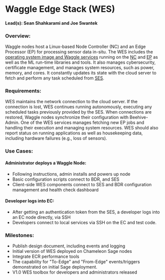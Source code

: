 # Waggle Edge Stack (WES)
#### Lead(s): Sean Shahkarami and Joe Swantek

### Overview:
Waggle nodes host a Linux-based Node Controller (NC) and an Edge Processor (EP) for processing sensor data in-situ. The WES includes the [operating system image and Waggle services](https://github.com/waggle-sensor/waggle-image-v2) running on the [NC](https://github.com/waggle-sensor/nodecontroller) and [EP](https://github.com/waggle-sensor/edge_processor) as well as the ML run-time libraries and tools. It also manages cybersecurity, certificate management, and manages system resources, such as power, memory, and cores. It constantly updates its state with the cloud server to fetch and perform any task scheduled from [SES](https://github.com/sagecontinuum/ses).

### Requirements:

WES maintains the network connection to the cloud server. If the connection is lost, WES continues running autonomously, executing any scheduled tasks previously provided by the SES.  When connections are restored, Waggle nodes synchronize their configuration with Beehive-Admin. One of the WES services manages fetching new EP jobs and handling their execution and managing system resources. WES should also report status on running applications as well as housekeeping data, including hardware failures (e.g., loss of sensors).

### Use Cases:
#### Administrator deploys a Waggle Node:
* Following instructions, admin installs and powers up node
* Basic configuration scripts connect to BDR, and SES
* Client-side WES components connect to SES and BDR configuration management and health check dashboard
#### Developer logs into EC:
* After getting an authentication token from the SES, a developer logs into an EC node directly, via SSH
* Developers connect to local services via SSH on the EC and test code.
### Milestones:
* Publish design document, including events and logging
* Initial version of WES deployed on Chameleon Sage nodes
* Integrate ECR performance tools
* The capability for "To-Edge" and "From-Edge" events/triggers demonstrated on initial Sage deployment.
* V1.0 WES toolbox for developers and administrators released
